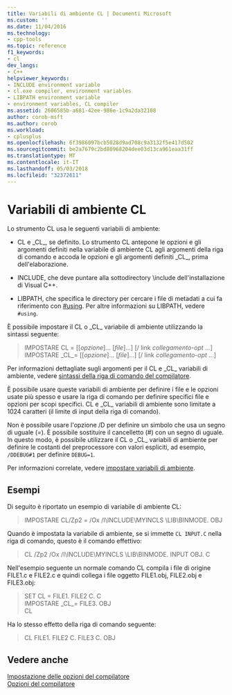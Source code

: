```yaml
---
title: Variabili di ambiente CL | Documenti Microsoft
ms.custom: ''
ms.date: 11/04/2016
ms.technology:
- cpp-tools
ms.topic: reference
f1_keywords:
- cl
dev_langs:
- C++
helpviewer_keywords:
- INCLUDE environment variable
- cl.exe compiler, environment variables
- LIBPATH environment variable
- environment variables, CL compiler
ms.assetid: 2606585b-a681-42ee-986e-1c9a2da32108
author: corob-msft
ms.author: corob
ms.workload:
- cplusplus
ms.openlocfilehash: 6f3986097bcb5028d9ad708c9a3132f5e417d502
ms.sourcegitcommit: be2a7679c2bd80968204dee03d13ca961eaa31ff
ms.translationtype: MT
ms.contentlocale: it-IT
ms.lasthandoff: 05/03/2018
ms.locfileid: "32372611"
---
```

# <a name="cl-environment-variables"></a>Variabili di ambiente CL

Lo strumento CL usa le seguenti variabili di ambiente:

- CL e \_CL\_, se definito. Lo strumento CL antepone le opzioni e gli argomenti definiti nella variabile di ambiente CL agli argomenti della riga di comando e accoda le opzioni e gli argomenti definiti \_CL\_, prima dell'elaborazione.

- INCLUDE, che deve puntare alla sottodirectory \include dell'installazione di Visual C++.

- LIBPATH, che specifica le directory per cercare i file di metadati a cui fa riferimento con [#using](../../preprocessor/hash-using-directive-cpp.md). Per altre informazioni su LIBPATH, vedere `#using`.

È possibile impostare il CL o \_CL\_ variabile di ambiente utilizzando la sintassi seguente:

> IMPOSTARE CL = [[*opzione*]... [*file*]...] [/ link *collegamento-opt* ...]  
> IMPOSTARE \_CL\_= [[*opzione*]... [*file*]...] [/ link *collegamento-opt* ...]

Per informazioni dettagliate sugli argomenti per il CL e \_CL\_ variabili di ambiente, vedere [sintassi della riga di comando del compilatore](../../build/reference/compiler-command-line-syntax.md).

È possibile usare queste variabili di ambiente per definire i file e le opzioni usate più spesso e usare la riga di comando per definire specifici file e opzioni per scopi specifici. CL e \_CL\_ variabili di ambiente sono limitate a 1024 caratteri (il limite di input della riga di comando).

Non è possibile usare l'opzione /D per definire un simbolo che usa un segno di uguale (=). È possibile sostituire il cancelletto (#) con un segno di uguale. In questo modo, è possibile utilizzare il CL o \_CL\_ variabili di ambiente per definire le costanti del preprocessore con valori espliciti, ad esempio, `/DDEBUG#1` per definire `DEBUG=1`.

Per informazioni correlate, vedere [impostare variabili di ambiente](../../build/setting-the-path-and-environment-variables-for-command-line-builds.md).

## <a name="examples"></a>Esempi

Di seguito è riportato un esempio di variabile di ambiente CL:

> IMPOSTARE CL/Zp2 = /Ox /I\INCLUDE\MYINCLS \LIB\BINMODE. OBJ

Quando è impostata la variabile di ambiente, se si immette `CL INPUT.C` nella riga di comando, questo è il comando effettivo:

> CL /Zp2 /Ox /I\INCLUDE\MYINCLS \LIB\BINMODE. INPUT OBJ. C

Nell'esempio seguente un normale comando CL compila i file di origine FILE1.c e FILE2.c e quindi collega i file oggetto FILE1.obj, FILE2.obj e FILE3.obj:

> SET CL = FILE1. FILE2 C. C  
> IMPOSTARE \_CL\_= FILE3. OBJ  
> CL  

Ha lo stesso effetto della riga di comando seguente:

> CL FILE1. FILE2 C. FILE3 C. OBJ

## <a name="see-also"></a>Vedere anche

[Impostazione delle opzioni del compilatore](../../build/reference/setting-compiler-options.md)   
[Opzioni del compilatore](../../build/reference/compiler-options.md)
